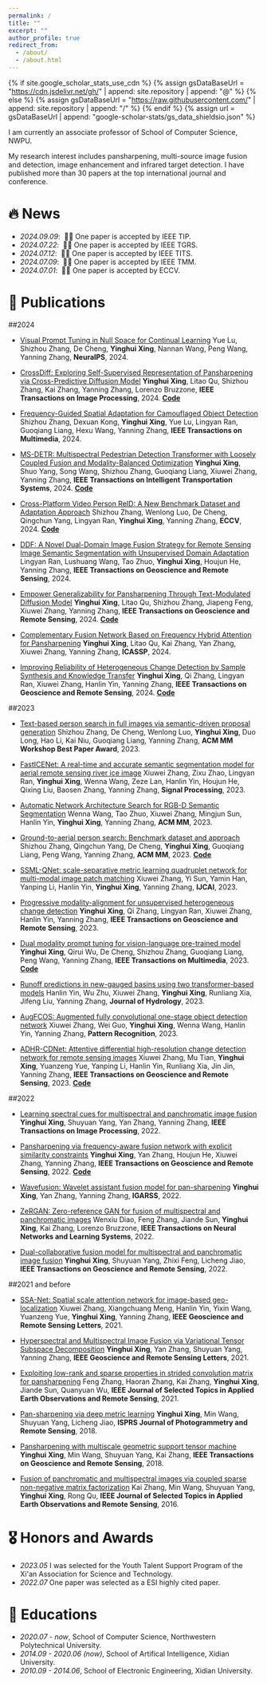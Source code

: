 ```yaml
---
permalink: /
title: ""
excerpt: ""
author_profile: true
redirect_from: 
  - /about/
  - /about.html
---
```


{% if site.google_scholar_stats_use_cdn %}
{% assign gsDataBaseUrl = "https://cdn.jsdelivr.net/gh/" | append: site.repository | append: "@" %}
{% else %}
{% assign gsDataBaseUrl = "https://raw.githubusercontent.com/" | append: site.repository | append: "/" %}
{% endif %}
{% assign url = gsDataBaseUrl | append: "google-scholar-stats/gs_data_shieldsio.json" %}

<span class='anchor' id='about-me'></span>

I am currently an associate professor of School of Computer Science, NWPU.

My research interest includes pansharpening, multi-source image fusion and detection, image enhancement and infrared target detection. I have published more than 30 papers at the top international journal and conference.

# 🔥 News
- *2024.09.09*: &nbsp;🎉🎉 One paper is accepted by IEEE TIP.
- *2024.07.22*: &nbsp;🎉🎉 One paper is accepted by IEEE TGRS. 
- *2024.07.12*: &nbsp;🎉🎉 One paper is accepted by IEEE TITS.
- *2024.07.09*: &nbsp;🎉🎉 One paper is accepted by IEEE TMM.
- *2024.07.01*: &nbsp;🎉🎉 One paper is accepted by ECCV.


# 📝 Publications 
##2024
- [Visual Prompt Tuning in Null Space for Continual Learning]()
Yue Lu, Shizhou Zhang, De Cheng, **Yinghui Xing**, Nannan Wang, Peng Wang, Yanning Zhang, **NeuraIPS**, 2024.

- [CrossDiff: Exploring Self-Supervised Representation of Pansharpening via Cross-Predictive Diffusion Model](https://ieeexplore.ieee.org/abstract/document/10685062)
**Yinghui Xing**, Litao Qu, Shizhou Zhang, Kai Zhang, Yanning Zhang, Lorenzo Bruzzone, **IEEE Transactions on Image Processing**, 2024.
[**Code**](https://github.com/codgodtao/CrossDiff) 

- [Frequency-Guided Spatial Adaptation for Camouflaged Object Detection](https://arxiv.org/abs/2409.12421)
Shizhou Zhang, Dexuan Kong, **Yinghui Xing**, Yue Lu, Lingyan Ran, Guoqiang Liang, Hexu Wang, Yanning Zhang, **IEEE Transactions on Multimedia**, 2024.

- [MS-DETR: Multispectral Pedestrian Detection Transformer with Loosely Coupled Fusion and Modality-Balanced Optimization](https://ieeexplore.ieee.org/abstract/document/10669167)
**Yinghui Xing**, Shuo Yang, Song Wang, Shizhou Zhang, Guoqiang Liang, Xiuwei Zhang, Yanning Zhang, **IEEE Transactions on Intelligent Transportation Systems**, 2024.
[**Code**](https://github.com/YinghuiXing/MS-DETR)

- [Cross-Platform Video Person ReID: A New Benchmark Dataset and Adaptation Approach](https://arxiv.org/abs/2408.07500)
Shizhou Zhang, Wenlong Luo, De Cheng, Qingchun Yang, Lingyan Ran, **Yinghui Xing**, Yanning Zhang, **ECCV**, 2024.
[**Code**](https://github.com/FHR-L/VSLA-CLIP)

- [DDF: A Novel Dual-Domain Image Fusion Strategy for Remote Sensing Image Semantic Segmentation with Unsupervised Domain Adaptation](https://ieeexplore.ieee.org/abstract/document/10620432)
Lingyan Ran, Lushuang Wang, Tao Zhuo, **Yinghui Xing**, Houjun He, Yanning Zhang, **IEEE Transactions on Geoscience and Remote Sensing**, 2024.

- [Empower Generalizability for Pansharpening Through Text-Modulated Diffusion Model](https://ieeexplore.ieee.org/abstract/document/10613790)
**Yinghui Xing**, Litao Qu, Shizhou Zhang, Jiapeng Feng, Xiuwei Zhang, Yanning Zhang, **IEEE Transactions on Geoscience and Remote Sensing**, 2024.
[**Code**](https://github.com/codgodtao/TMDiff)

- [Complementary Fusion Network Based on Frequency Hybrid Attention for Pansharpening](https://ieeexplore.ieee.org/abstract/document/10446416)
**Yinghui Xing**, Litao Qu, Kai Zhang, Yan Zhang, Xiuwei Zhang, Yanning Zhang, **ICASSP**, 2024.

- [Improving Reliability of Heterogeneous Change Detection by Sample Synthesis and Knowledge Transfer](https://ieeexplore.ieee.org/abstract/document/10480439)
**Yinghui Xing**, Qi Zhang, Lingyan Ran, Xiuwei Zhang, Hanlin Yin, Yanning Zhang, **IEEE Transactions on Geoscience and Remote Sensing**, 2024.
[**Code**](https://github.com/zhangqiiii/SS-KT)

##2023
- [Text-based person search in full images via semantic-driven proposal generation](https://dl.acm.org/doi/abs/10.1145/3606041.3618058)
Shizhou Zhang, De Cheng, Wenlong Luo, **Yinghui Xing**, Duo Long, Hao Li, Kai Niu, Guoqiang Liang, Yanning Zhang, **ACM MM Workshop Best Paper Award**, 2023.

- [FastICENet: A real-time and accurate semantic segmentation model for aerial remote sensing river ice image](https://www.sciencedirect.com/science/article/pii/S0165168423002244)
Xiuwei Zhang, Zixu Zhao, Lingyan Ran, **Yinghui Xing**, Wenna Wang, Zeze Lan, Hanlin Yin, Houjun He, Qixing Liu, Baosen Zhang, Yanning Zhang, **Signal Processing**, 2023.

- [Automatic Network Architecture Search for RGB-D Semantic Segmentation](https://dl.acm.org/doi/abs/10.1145/3581783.3612288)
Wenna Wang, Tao Zhuo, Xiuwei Zhang, Mingjun Sun, Hanlin Yin, **Yinghui Xing**, Yanning Zhang, **ACM MM**, 2023.

- [Ground-to-aerial person search: Benchmark dataset and approach](https://dl.acm.org/doi/abs/10.1145/3581783.3612105)
Shizhou Zhang, Qingchun Yang, De Cheng, **Yinghui Xing**, Guoqiang Liang, Peng Wang, Yanning Zhang, **ACM MM**, 2023.
[**Code**](https://github.com/yqc123456/HKD_for_person_search)

- [SSML-QNet: scale-separative metric learning quadruplet network for multi-modal image patch matching](https://dl.acm.org/doi/abs/10.24963/ijcai.2023/511)
Xiuwei Zhang, Yi Sun, Yamin Han, Yanping Li, Hanlin Yin, **Yinghui Xing**, Yanning Zhang, **IJCAI**, 2023.

- [Progressive modality-alignment for unsupervised heterogeneous change detection](https://ieeexplore.ieee.org/abstract/document/10177987)
**Yinghui Xing**, Qi Zhang, Lingyan Ran, Xiuwei Zhang, Hanlin Yin, Yanning Zhang, **IEEE Transactions on Geoscience and Remote Sensing**, 2023.

- [Dual modality prompt tuning for vision-language pre-trained model](https://ieeexplore.ieee.org/abstract/document/10171397)
**Yinghui Xing**, Qirui Wu, De Cheng, Shizhou Zhang, Guoqiang Liang, Peng Wang, Yanning Zhang, **IEEE Transactions on Multimedia**, 2023.
[**Code**](https://github.com/fanrena/DPT)

- [Runoff predictions in new-gauged basins using two transformer-based models](https://www.sciencedirect.com/science/article/pii/S0022169423006261)
Hanlin Yin, Wu Zhu, Xiuwei Zhang, **Yinghui Xing**, Runliang Xia, Jifeng Liu, Yanning Zhang, **Journal of Hydrology**, 2023.

- [AugFCOS: Augmented fully convolutional one-stage object detection network](https://www.sciencedirect.com/science/article/pii/S0031320322005787)
Xiuwei Zhang, Wei Guo, **Yinghui Xing**, Wenna Wang, Hanlin Yin, Yanning Zhang, **Pattern Recognition**, 2023.

- [ADHR-CDNet: Attentive differential high-resolution change detection network for remote sensing images](https://ieeexplore.ieee.org/abstract/document/9946010)
Xiuwei Zhang, Mu Tian, **Yinghui Xing**, Yuanzeng Yue, Yanping Li, Hanlin Yin, Runliang Xia, Jin Jin, Yanning Zhang, **IEEE Transactions on Geoscience and Remote Sensing**, 2023.
[**Code**](https://github.com/w-here/ASGO-113lab/tree/main/ADHR-CDNet)

##2022
- [Learning spectral cues for multispectral and panchromatic image fusion](https://ieeexplore.ieee.org/abstract/document/9935814)
**Yinghui Xing**, Shuyuan Yang, Yan Zhang, Yanning Zhang, **IEEE Transactions on Image Processing**, 2022.

- [Pansharpening via frequency-aware fusion network with explicit similarity constraints](https://ieeexplore.ieee.org/abstract/document/10142023)
**Yinghui Xing**, Yan Zhang, Houjun He, Xiuwei Zhang, Yanning Zhang, **IEEE Transactions on Geoscience and Remote Sensing**, 2022.
[**Code**](https://github.com/YinghuiXing/FAFNet)

- [Wavefusion: Wavelet assistant fusion model for pan-sharpening](https://ieeexplore.ieee.org/abstract/document/9884867)
**Yinghui Xing**, Yan Zhang, Yanning Zhang, **IGARSS**, 2022.

- [ZeRGAN: Zero-reference GAN for fusion of multispectral and panchromatic images](https://ieeexplore.ieee.org/abstract/document/9669094)
Wenxiu Diao, Feng Zhang, Jiande Sun, **Yinghui Xing**, Kai Zhang, Lorenzo Bruzzone, **IEEE Transactions on Neural Networks and Learning Systems**, 2022.

- [Dual-collaborative fusion model for multispectral and panchromatic image fusion](https://ieeexplore.ieee.org/abstract/document/9310712)
**Yinghui Xing**, Shuyuan Yang, Zhixi Feng, Licheng Jiao, **IEEE Transactions on Geoscience and Remote Sensing**, 2022.

##2021 and before
- [SSA-Net: Spatial scale attention network for image-based geo-localization](https://ieeexplore.ieee.org/abstract/document/9576727)
Xiuwei Zhang, Xiangchuang Meng, Hanlin Yin, Yixin Wang, Yuanzeng Yue, **Yinghui Xing**, Yanning Zhang, **IEEE Geoscience and Remote Sensing Letters**, 2021.

- [Hyperspectral and Multispectral Image Fusion via Variational Tensor Subspace Decomposition](https://ieeexplore.ieee.org/abstract/document/9486897)
**Yinghui Xing**, Yan Zhang, Shuyuan Yang, Yanning Zhang, **IEEE Geoscience and Remote Sensing Letters**, 2021.

- [Exploiting low-rank and sparse properties in strided convolution matrix for pansharpening](https://ieeexplore.ieee.org/abstract/document/9351613)
Feng Zhang, Haoran Zhang, Kai Zhang, **Yinghui Xing**, Jiande Sun, Quanyuan Wu, **IEEE Journal of Selected Topics in Applied Earth Observations and Remote Sensing**, 2021.

- [Pan-sharpening via deep metric learning](https://www.sciencedirect.com/science/article/pii/S0924271618300212)
**Yinghui Xing**, Min Wang, Shuyuan Yang, Licheng Jiao, **ISPRS Journal of Photogrammetry and Remote Sensing**, 2018. 

- [Pansharpening with multiscale geometric support tensor machine](https://ieeexplore.ieee.org/abstract/document/8295005/)
**Yinghui Xing**, Min Wang, Shuyuan Yang, Kai Zhang, **IEEE Transactions on Geoscience and Remote Sensing**, 2018.

- [Fusion of panchromatic and multispectral images via coupled sparse non-negative matrix factorization](https://ieeexplore.ieee.org/abstract/document/7560598)
Kai Zhang, Min Wang, Shuyuan Yang, **Yinghui Xing**, Rong Qu, **IEEE Journal of Selected Topics in Applied Earth Observations and Remote Sensing**, 2016.


# 🎖 Honors and Awards
- *2023.05* I was selected for the Youth Talent Support Program of the Xi'an Association for Science and Technology.
- *2022.07* One paper was selected as a ESI highly cited paper.

# 📖 Educations
- *2020.07 - now*, School of Computer Science, Northwestern Polytechnical University.
- *2014.09 - 2020.06 (now)*, School of Artifical Intelligence, Xidian University.
- *2010.09 - 2014.06*, School of Electronic Engineering, Xidian University. 
